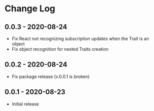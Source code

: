 # Change Log

## 0.0.3 - 2020-08-24
- Fix React not recognizing subscription updates when the Trait is an object
- Fix object recognition for nested Traits creation

## 0.0.2 - 2020-08-24
- Fix package release (v.0.0.1 is broken)

## 0.0.1 - 2020-08-23
- Initial release
